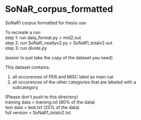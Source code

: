 # SoNaR_corpus_formatted
SoNaR1 corpus formatted for thesis use

To recreate a run:  
step 1: run data_format.py > mid2.out  
step 2: run SoNaR_neatlyv2.py > SoNaR1_totalv2.out  
step 3: run divide.py  

(easier to just take the copy of the dataset you need)

This dataset contains:  
1. all occurences of PER and MISC label as main cat  
2. all occurences of the other categories that are labeled with a subcategory  

(Please don't push to this directory)  
 training data = training.txt (80% of the data)  
 test data = test.txt (20% of the data)  
 full version = SoNaR1_totalv2.txt

